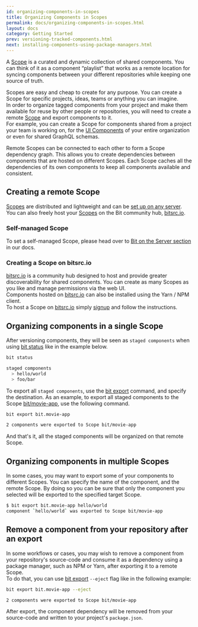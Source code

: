 ```yaml
---
id: organizing-components-in-scopes
title: Organizing Components in Scopes
permalink: docs/organizing-components-in-scopes.html
layout: docs
category: Getting Started
prev: versioning-tracked-components.html
next: installing-components-using-package-managers.html
---
```


A [Scope](/docs/scopes-on-bitsrc.html#scopes) is a curated and dynamic collection of shared components. You can think of it as a component “playlist” that works as a remote location for syncing components between your different repositories while keeping one source of truth.

Scopes are easy and cheap to create for any purpose. You can create a Scope for specific projects, ideas, teams or anything you can imagine.  
In order to organize tagged components from your project and make them available for reuse by other people or repositories, you will need to create a remote [Scope](/docs/scopes-on-bitsrc.html) and export components to it.  
For example, you can create a Scope for components shared from a project your team is working on, for the [UI Components](https://bitsrc.io/bit/movie-app) of your entire organization or even for shared GraphQL schemas.

Remote Scopes can be connected to each other to form a Scope dependency graph. This allows you to create dependencies between components that are hosted on different Scopes. Each Scope caches all the dependencies of its own components to keep all components available and consistent.

## Creating a remote Scope

[Scopes](/docs/scopes-on-bitsrc.html#scopes) are distributed and lightweight and can be [set up on any server](/docs/conf-bit-on-the-server.html).  
You can also freely host your [Scopes](/docs/scopes-on-bitsrc.html) on the Bit community hub, [bitsrc.io](https://bitsrc.io).

### Self-managed Scope

To set a self-managed Scope, please head over to [Bit on the Server section](/docs/conf-bit-on-the-server.html) in our docs.

### Creating a Scope on bitsrc.io

[bitsrc.io](https://bitsrc.io) is a community hub designed to host and provide greater discoverability for shared components. You can create as many Scopes as you like and manage permissions via the web UI.  
Components hosted on [bitsrc.io](bitsrc.io) can also be installed using the Yarn / NPM client.  
To host a Scope on [bitsrc.io](https://bitsrc.io) simply [signup](https://bitsrc.io/signup) and follow the instructions.

## Organizing components in a single Scope

After versioning components, they will be seen as `staged components` when using [bit status](/docs/cli-status.html) like in the example below.

```bash
bit status

staged components
  > hello/world
  > foo/bar
```

To export all `staged components`, use the [bit export](/docs/cli-export.html) command, and specify the destination.
As an example, to export all staged components to the Scope [bit/movie-app](https://bitsrc.io/bit/movie-app), use the following command.

```bash
bit export bit.movie-app

2 components were exported to Scope bit/movie-app
```

And that's it, all the staged components will be organized on that remote Scope.

## Organizing components in multiple Scopes

In some cases, you may want to export some of your components to different Scopes. You can specify the name of the component, and the remote Scope. By doing so you can be sure that only the component you selected will be exported to the specified target Scope.

```bash
$ bit export bit.movie-app hello/world
component `hello/world` was exported to Scope bit/movie-app
```

## Remove a component from your repository after an export

In some workflows or cases, you may wish to remove a component from your repository's source-code and consume it as a dependency using a package manager, such as NPM or Yarn, after exporting it to a remote Scope.  
To do that, you can use [bit export](/docs/cli-export.html) `--eject` flag like in the following example:

```bash
bit export bit.movie-app --eject

2 components were exported to Scope bit/movie-app
```

After export, the component dependency will be removed from your source-code and written to your project's `package.json`.

